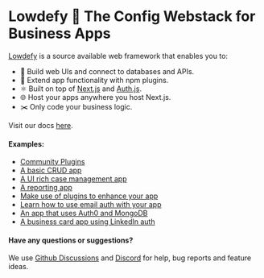 # Lowdefy 🫶 The Config Webstack for Business Apps

[Lowdefy](https://lowdefy.com/) is a source available web framework that enables you to:

- 🎨 Build web UIs and connect to databases and APIs.
- 🔌 Extend app functionality with npm plugins.
- ⚛️ Built on top of [Next.js](https://nextjs.org/) and [Auth.js](https://authjs.dev/).
- 🌐 Host your apps anywhere you host Next.js.
- ✂️ Only code your business logic.

Visit our docs [here](https://docs.lowdefy.com/introduction).

#### Examples:

- [Community Plugins](https://github.com/lowdefy/community-plugins)
- [A basic CRUD app](https://github.com/lowdefy/lowdefy-example-crud)
- [A UI rich case management app](https://github.com/lowdefy/lowdefy-example-case-management)
- [A reporting app](https://github.com/lowdefy/lowdefy-example-reporting)
- [Make use of plugins to enhance your app](https://github.com/lowdefy/plugins)
- [Learn how to use email auth with your app](https://github.com/lowdefy/lowdefy-example-auth-email)
- [An app that uses Auth0 and MongoDB](https://github.com/lowdefy/lowdefy-example-auth0-mongo)
- [A business card app using LinkedIn auth](https://github.com/lowdefy/lowdefy-example-business-card)
<!-- - [An embedded app using JSONWebTokens for auth](https://github.com/lowdefy/lowdefy-example-jwt-auth) -->

#### Have any questions or suggestions?

We use [Github Discussions](https://github.com/lowdefy/lowdefy/discussions) and [Discord](https://discord.gg/WmcJgXt) for help, bug reports and feature ideas.
